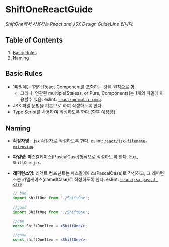 # ShiftOneReactGuide

*ShiftOne에서 사용하는 React and JSX Design GuideLine 입니다.*


## Table of Contents
1. [Basic Rules](#basic-rules)
1. [Naming](#naming)


## Basic Rules

 - 1파일에는 1개의 React Component를 포함하는 것을 원칙으로 함.
    - 그러나, 연관된 multiple[Staless, or Pure, Components]는 1개의 파일에 허용할수 있음. eslint: [`react/no-multi-comp`](https://github.com/yannickcr/eslint-plugin-react/blob/master/docs/rules/no-multi-comp.md#ignorestateless).
 - JSX 파일 문법을 기본으로 하여 작성하도록 한다.
 - Type Script를 사용하여 작성하도록 한다.(향후 예정임)
 
 ## Naming
 
  - **확장자명** : .jsx 확장자로 작성하도록 한다. eslint: [`react/jsx-filename-extension`](https://github.com/yannickcr/eslint-plugin-react/blob/master/docs/rules/jsx-filename-extension.md).
  - **파일명**: 파스칼케이스(PascalCase)형식으로 작성하도록 한다. E.g., `ShiftOne.jsx`.
  - **레퍼런스명**: 리액트 컴포넌트는 파스칼케이스(PascalCase)로 작성하고, 그 레퍼런스는 카멜케이스(camelCase)로 작성하도록 한다. eslint: [`react/jsx-pascal-case`](https://github.com/yannickcr/eslint-plugin-react/blob/master/docs/rules/jsx-pascal-case.md)
  
    ```jsx
    // bad
    import shiftOne from './ShiftOne';
    
    //good
    import ShiftOne from './ShiftOne';
    
    //bad
    const ShiftOneItem = <ShiftOne/>;
    
    //good
    const shiftOneItem = <ShiftOne/>;
